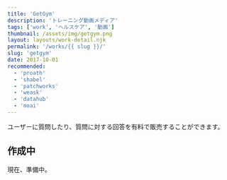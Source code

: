 ```yaml
---
title: 'GetGym'
description: 'トレーニング動画メディア'
tags: ['work', 'ヘルスケア', '動画']
thumbnail: /assets/img/getgym.png
layout: layouts/work-detail.njk
permalink: '/works/{{ slug }}/'
slug: 'getgym'
date: 2017-10-01
recommended:
  - 'proath'
  - 'shabel'
  - 'patchworks'
  - 'weask'
  - 'datahub'
  - 'moai'
---
```


ユーザーに質問したり、質問に対する回答を有料で販売することができます。

## 作成中

現在、準備中。
